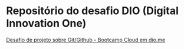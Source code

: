 # Repositório do desafio DIO (Digital Innovation One)
[Desafio de projeto sobre Git/Github - Bootcamp Cloud em dio.me](https://dio.me)

